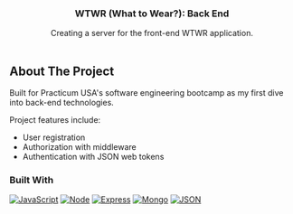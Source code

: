
<div align="center">
  <h3 align="center">WTWR (What to Wear?): Back End</h3>

  <p align="center">
    Creating a server for the front-end WTWR application.
    <br />
    <br />
</div>

## About The Project

Built for Practicum USA's software engineering bootcamp as my first dive into back-end technologies.

Project features include:
* User registration
* Authorization with middleware
* Authentication with JSON web tokens

### Built With

[![JavaScript][js]][js-url]
[![Node][nodejs]][nodejs-url]
[![Express][express]][express-url]
[![Mongo][MongoDB]][Mongo-url]
[![JSON][JSONwt]][JSONwt-url]

<!-- MARKDOWN LINKS & IMAGES -->
[MongoDB]: https://img.shields.io/badge/mongodb-47A248?style=for-the-badge&logo=mongodb&logoColor=white
[Mongo-url]: https://www.mongodb.com/
[express]: https://img.shields.io/badge/express-000000?style=for-the-badge&logo=express&logoColor=white
[express-url]: https://expressjs.com/
[nodejs]: https://img.shields.io/badge/node.js-339933?style=for-the-badge&logo=node.js&logoColor=black
[nodejs-url]: https://nodejs.org/en/
[js]: https://img.shields.io/badge/javascript-000000?style=for-the-badge&logo=javascript&logoColor=#F7DF1E
[js-url]: https://www.javascript.com/
[JSONwt]: https://img.shields.io/badge/jsonwebtokens-000000?style=for-the-badge&logo=jsonwebtokens&logoColor=#F7DF1E
[JSONwt-url]: https://www.npmjs.com/package/jsonwebtoken
